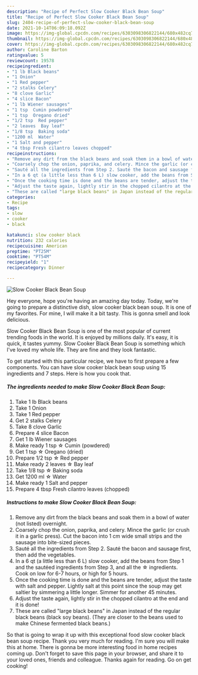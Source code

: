 ```yaml
---
description: "Recipe of Perfect Slow Cooker Black Bean Soup"
title: "Recipe of Perfect Slow Cooker Black Bean Soup"
slug: 2404-recipe-of-perfect-slow-cooker-black-bean-soup
date: 2021-10-14T06:09:18.092Z
image: https://img-global.cpcdn.com/recipes/6303098306822144/680x482cq70/slow-cooker-black-bean-soup-recipe-main-photo.jpg
thumbnail: https://img-global.cpcdn.com/recipes/6303098306822144/680x482cq70/slow-cooker-black-bean-soup-recipe-main-photo.jpg
cover: https://img-global.cpcdn.com/recipes/6303098306822144/680x482cq70/slow-cooker-black-bean-soup-recipe-main-photo.jpg
author: Caroline Barton
ratingvalue: 5
reviewcount: 19578
recipeingredient:
- "1 lb Black beans"
- "1 Onion"
- "1 Red pepper"
- "2 stalks Celery"
- "8 clove Garlic"
- "4 slice Bacon"
- "1 lb Wiener sausages"
- "1 tsp  Cumin powdered"
- "1 tsp  Oregano dried"
- "1/2 tsp  Red pepper"
- "2 leaves  Bay leaf"
- "1/8 tsp  Baking soda"
- "1200 ml  Water"
- "1 Salt and pepper"
- "4 tbsp Fresh cilantro leaves chopped"
recipeinstructions:
- "Remove any dirt from the black beans and soak them in a bowl of water (not listed) overnight."
- "Coarsely chop the onion, paprika, and celery. Mince the garlic (or crush it in a garlic press). Cut the bacon into 1 cm wide small strips and the sausage into bite-sized pieces."
- "Sauté all the ingredients from Step 2. Sauté the bacon and sausage first, then add the vegetables."
- "In a 6 qt (a little less than 6 L) slow cooker, add the beans from Step 1 and the sautéed ingredients from Step 3, and all the ☆ ingredients. Cook on low for 6-7 hours, or high for 5 hours."
- "Once the cooking time is done and the beans are tender, adjust the taste with salt and pepper. Lightly salt at this point since the soup may get saltier by simmering a little longer. Simmer for another 45 minutes."
- "Adjust the taste again, lightly stir in the chopped cilantro at the end and it is done!"
- "These are called "large black beans" in Japan instead of the regular black beans (black soy beans). (They are closer to the beans used to make Chinese fermented black beans.)"
categories:
- Recipe
tags:
- slow
- cooker
- black

katakunci: slow cooker black 
nutrition: 232 calories
recipecuisine: American
preptime: "PT25M"
cooktime: "PT54M"
recipeyield: "1"
recipecategory: Dinner

---
```



![Slow Cooker Black Bean Soup](https://img-global.cpcdn.com/recipes/6303098306822144/680x482cq70/slow-cooker-black-bean-soup-recipe-main-photo.jpg)

Hey everyone, hope you're having an amazing day today. Today, we're going to prepare a distinctive dish, slow cooker black bean soup. It is one of my favorites. For mine, I will make it a bit tasty. This is gonna smell and look delicious.



Slow Cooker Black Bean Soup is one of the most popular of current trending foods in the world. It is enjoyed by millions daily. It's easy, it is quick, it tastes yummy. Slow Cooker Black Bean Soup is something which I've loved my whole life. They are fine and they look fantastic.


To get started with this particular recipe, we have to first prepare a few components. You can have slow cooker black bean soup using 15 ingredients and 7 steps. Here is how you cook that.

<!--inarticleads1-->

##### The ingredients needed to make Slow Cooker Black Bean Soup:

1. Take 1 lb Black beans
1. Take 1 Onion
1. Take 1 Red pepper
1. Get 2 stalks Celery
1. Take 8 clove Garlic
1. Prepare 4 slice Bacon
1. Get 1 lb Wiener sausages
1. Make ready 1 tsp ☆ Cumin (powdered)
1. Get 1 tsp ☆ Oregano (dried)
1. Prepare 1/2 tsp ☆ Red pepper
1. Make ready 2 leaves ☆ Bay leaf
1. Take 1/8 tsp ☆ Baking soda
1. Get 1200 ml ☆ Water
1. Make ready 1 Salt and pepper
1. Prepare 4 tbsp Fresh cilantro leaves (chopped)




<!--inarticleads2-->

##### Instructions to make Slow Cooker Black Bean Soup:

1. Remove any dirt from the black beans and soak them in a bowl of water (not listed) overnight.
1. Coarsely chop the onion, paprika, and celery. Mince the garlic (or crush it in a garlic press). Cut the bacon into 1 cm wide small strips and the sausage into bite-sized pieces.
1. Sauté all the ingredients from Step 2. Sauté the bacon and sausage first, then add the vegetables.
1. In a 6 qt (a little less than 6 L) slow cooker, add the beans from Step 1 and the sautéed ingredients from Step 3, and all the ☆ ingredients. Cook on low for 6-7 hours, or high for 5 hours.
1. Once the cooking time is done and the beans are tender, adjust the taste with salt and pepper. Lightly salt at this point since the soup may get saltier by simmering a little longer. Simmer for another 45 minutes.
1. Adjust the taste again, lightly stir in the chopped cilantro at the end and it is done!
1. These are called "large black beans" in Japan instead of the regular black beans (black soy beans). (They are closer to the beans used to make Chinese fermented black beans.)




So that is going to wrap it up with this exceptional food slow cooker black bean soup recipe. Thank you very much for reading. I'm sure you will make this at home. There is gonna be more interesting food in home recipes coming up. Don't forget to save this page in your browser, and share it to your loved ones, friends and colleague. Thanks again for reading. Go on get cooking!
